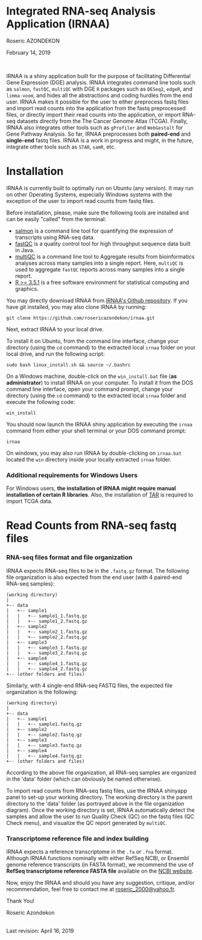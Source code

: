 Integrated RNA-seq Analysis Application (IRNAA)
================
Roseric AZONDEKON

February 14, 2019

<br/>

IRNAA is a shiny application built for the purpose of facilitating Differential Gene Expression (DGE) analysis. IRNAA integrates command line tools such as `salmon`, `fastQC`, `multiQC` with DGE `R` packages such as `DESeq2`, `edgeR`, and `limma-voom`, and hides all the abstractions and coding hurdles from the end user. IRNAA makes it possible for the user to either preprocess fastq files and import read counts into the application from the fastq preprocessed files, or directly import their read counts into the application, or import RNA-seq datasets directly from the The Cancer Genome Atlas (TCGA). Finally, IRNAA also integrates other tools such as `gProfiler` and `WebGestalt` for Gene Pathway Analysis. So far, IRNAA preprocesses both **paired-end** and **single-end** fastq files. IRNAA is a work in progress and might, in the future, integrate other tools such as `STAR`, `samR`, etc.


# Installation
IRNAA is currently built to optimally run on Ubuntu (any version). It may run on other Operating Systems, especially Windows systems with the exception of the user to import read counts from fastq files.

Before installation, please, make sure the following tools are installed and can be easily "called" from the terminal:

- <a href="https://combine-lab.github.io/salmon/" target="_blank">salmon</a> is a command line tool for quantifying the expression of transcripts using RNA-seq data.
- <a href="https://www.bioinformatics.babraham.ac.uk/projects/fastqc/" target="_blank">fastQC</a> is a quality control tool for high throughput sequence data built in Java.
- <a href="https://multiqc.info/" target="_blank">multiQC</a> is a command line tool to Aggregate results from bioinformatics analyses across many samples into a single report. Here, `multiQC` is used to aggregate `fastQC` reports across many samples into a single report.
- <a href="https://www.r-project.org/" target="_blank">R >= 3.5.1</a> is a free software environment for statistical computing and graphics.

You may directly download IRNAA from <a href="http://www.github.com/rosericazondekon/irnaa" target="_blank">IRNAA's Github repository</a>. If you have git installed, you may also clone IRNAA by running:

```shell
git clone https://github.com/rosericazondekon/irnaa.git
```

Next, extract IRNAA to your local drive. 

To install it on Ubuntu, from the command line interface, change your directory (using the `cd` command) to the extracted local `irnaa` folder on your local drive, and run the following script:

```shell
sudo bash linux_install.sh && source ~/.bashrc
```

On a Windows machine, double-click on the `win_install.bat` file (**as administrator**) to install IRNAA on your computer. To install it from the DOS command line interface, open your command prompt, change your directory (using the `cd` command) to the extracted local `irnaa` folder and execute the following code:

```batch
win_install
```

You should now launch the IRNAA shiny application by executing the `irnaa` command from either your shell terminal or your DOS command prompt:

```shell
irnaa
```

On windows, you may also run IRNAA by double-clicking on `irnaa.bat` located the `win` directory inside your locally extracted `irnaa` folder.


### Additional requirements for Windows Users
For Windows users, **the installation of IRNAA might require manual installation of certain R libraries**. Also, the installation of <a href="http://gnuwin32.sourceforge.net/downlinks/tar-bin.php" target="_blank">TAR</a> is required to import TCGA data.


# Read Counts from RNA-seq fastq files

### RNA-seq files format and file organization

IRNAA expects RNA-seq files to be in the `.fastq.gz` format. The following file organization is also expected from the end user (with 4 paired-end RNA-seq samples):

```
(working directory)
|
+-- data
|   +-- sample1
|   |   +-- sample1_1.fastq.gz
|   |   +-- sample1_2.fastq.gz
|   +-- sample2
|   |   +-- sample2_1.fastq.gz
|   |   +-- sample2_2.fastq.gz
|   +-- sample3
|   |   +-- sample3_1.fastq.gz
|   |   +-- sample3_2.fastq.gz
|   +-- sample4
|   |   +-- sample4_1.fastq.gz
|   |   +-- sample4_2.fastq.gz
+-- (other folders and files)
```

Similarly, with 4 single-end RNA-seq FASTQ files, the expected file organization is the following:

```
(working directory)
|
+-- data
|   +-- sample1
|   |   +-- sample1.fastq.gz
|   +-- sample2
|   |   +-- sample2.fastq.gz
|   +-- sample3
|   |   +-- sample3.fastq.gz
|   +-- sample4
|   |   +-- sample4.fastq.gz
+-- (other folders and files)
```

According to the above file organization, all RNA-seq samples are organized in the 'data' folder (which can obviously be named otherwise).

To import read counts from RNA-seq fastq files, use the IRNAA shinyapp panel to set-up your working directory. The working directory is the parent directory to the 'data' folder (as portrayed above in the file organization diagram). Once the working directory is set, IRNAA automatically detect the samples and allow the user to run Quality Check (QC) on the fastq files (QC Check menu), and visualize the QC report generated by `multiQC`.


### Transcriptome reference file and index building

IRNAA expects a reference transcriptome in the `.fa` or `.fna` format. Although IRNAA functions nominally with either RefSeq NCBI, or Ensembl genome reference transcripts (in FASTA format), we recommend the use of **RefSeq transcriptome reference FASTA file** available on the <a href="https://www.ncbi.nlm.nih.gov/genome" target="_blank">NCBI website</a>.



Now, enjoy the IRNAA and should you have any suggestion, critique, and/or recommendation, feel free to contact me at <roseric_2000@yahoo.fr>.

Thank You!

Roseric Azondekon

<br/>
Last revision: April 16, 2019
